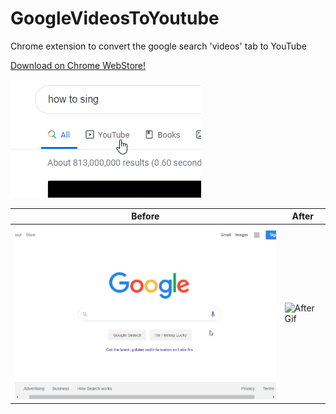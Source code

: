 # GoogleVideosToYoutube

Chrome extension to convert the google search 'videos' tab to YouTube  
  
[Download on Chrome WebStore!](https://chrome.google.com/webstore/detail/googlevidstoyt/icooecpkkojhhfahpphhagfalfmjfjjo)  



![Youtube Tab](https://github.com/dadur604/GoogleVideosToYoutube/raw/master/images/YouTubeTab.png)

Before | After
------------ | -------------
![Before Gif](https://github.com/dadur604/GoogleVideosToYoutube/raw/master/images/Before.gif) | ![AfterGif](https://github.com/dadur604/GoogleVideosToYoutube/raw/master/images/After.gif)


